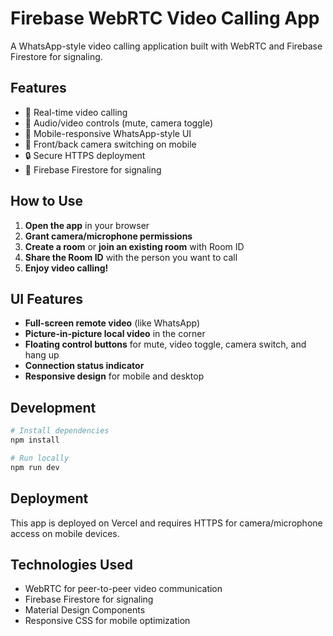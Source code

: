 # Firebase WebRTC Video Calling App

A WhatsApp-style video calling application built with WebRTC and Firebase Firestore for signaling.

## Features

- 🎥 Real-time video calling
- 🎤 Audio/video controls (mute, camera toggle)
- 📱 Mobile-responsive WhatsApp-style UI
- 🔄 Front/back camera switching on mobile
- 🔒 Secure HTTPS deployment
- 🚀 Firebase Firestore for signaling

## How to Use

1. **Open the app** in your browser
2. **Grant camera/microphone permissions**
3. **Create a room** or **join an existing room** with Room ID
4. **Share the Room ID** with the person you want to call
5. **Enjoy video calling!**

## UI Features

- **Full-screen remote video** (like WhatsApp)
- **Picture-in-picture local video** in the corner
- **Floating control buttons** for mute, video toggle, camera switch, and hang up
- **Connection status indicator**
- **Responsive design** for mobile and desktop

## Development

```bash
# Install dependencies
npm install

# Run locally
npm run dev
```

## Deployment

This app is deployed on Vercel and requires HTTPS for camera/microphone access on mobile devices.

## Technologies Used

- WebRTC for peer-to-peer video communication
- Firebase Firestore for signaling
- Material Design Components
- Responsive CSS for mobile optimization
